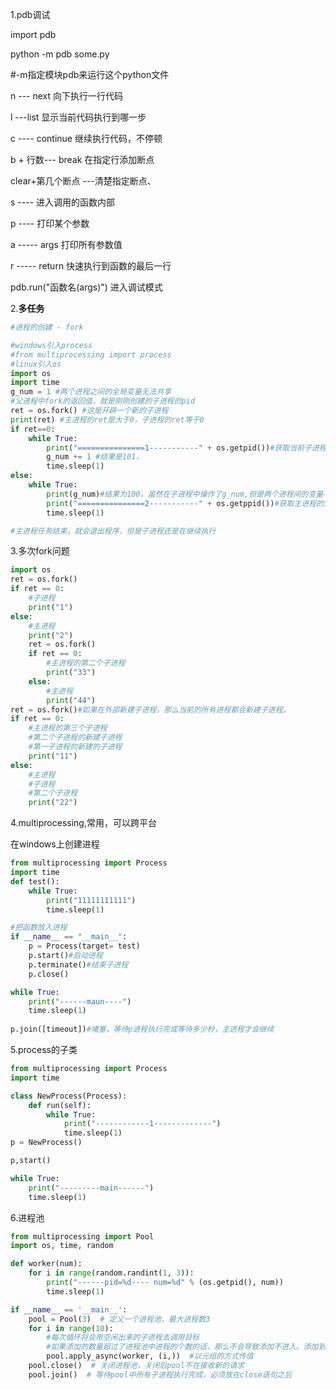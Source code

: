 1.pdb调试

import pdb

python -m pdb some.py

#-m指定模块pdb来运行这个python文件

n --- next 向下执行一行代码

l ---list 显示当前代码执行到哪一步

c ---- continue 继续执行代码，不停顿

b + 行数--- break  在指定行添加断点

clear+第几个断点  ---清楚指定断点、

s ---- 进入调用的函数内部

p ---- 打印某个参数

a ----- args 打印所有参数值

r ----- return 快速执行到函数的最后一行

pdb.run("函数名(args)") 进入调试模式



2.**多任务**

```python
#进程的创建 - fork

#windows引入process
#from multiprocessing import process
#linux引入os
import os
import time
g_num = 1 #两个进程之间的全局变量无法共享
#父进程中fork的返回值，就是刚刚创建的子进程的pid
ret = os.fork() #这是开辟一个新的子进程
print(ret) #主进程的ret是大于0，子进程的ret等于0
if ret==0:
    while True:
        print("===============1-----------" + os.getpid())#获取当前子进程id
        g_num += 1 #结果是101，
        time.sleep(1)
else:
    while True:
        print(g_num)#结果为100，虽然在子进程中操作了g_num,但是两个进程间的变量不会共享，主进程的g_num还是100而不是101
        print("===============2-----------" + os.getppid())#获取主进程的id
        time.sleep(1)

#主进程任务结束，就会退出程序，但是子进程还是在继续执行
```

3.多次fork问题

```python
import os
ret = os.fork()
if ret == 0:
    #子进程
    print("1")
else:
    #主进程
    print("2")
    ret = os.fork()
    if ret == 0:
        #主进程的第二个子进程
        print("33")
    else:
        #主进程
        print("44")
ret = os.fork()#如果在外部新建子进程，那么当前的所有进程都会新建子进程。
if ret == 0:
    #主进程的第三个子进程
    #第二个子进程的新建子进程
    #第一子进程的新建的子进程
    print("11")
else:
    #主进程
    #子进程
    #第二个子进程
    print("22")
```

4.multiprocessing,常用，可以跨平台

在windows上创建进程

```python
from multiprocessing import Process
import time
def test():
    while True:
        print("11111111111")
        time.sleep(1)

#把函数放入进程
if __name__ == "__main__":
    p = Process(target= test)
    p.start()#启动进程
    p.terminate()#结束子进程
    p.close()

while True:
    print("------maun----")
    time.sleep(1)
    
p.join([timeout])#堵塞，等待p进程执行完或等待多少秒，主进程才会继续
```

5.process的子类

```python
from multiprocessing import Process
import time

class NewProcess(Process):
    def run(self):
        while True:
            print("------------1-------------")
            time.sleep(1)
p = NewProcess()

p,start()

while True:
	print("---------main------")
    time.sleep(1)

```

6.进程池

```python
from multiprocessing import Pool
import os, time, random

def worker(num):
    for i in range(random.randint(1, 3)):
        print("------pid=%d---- num=%d" % (os.getpid(), num))
        time.sleep(1)

if __name__ == '__main__':
    pool = Pool(3)  # 定义一个进程池，最大进程数3
    for i in range(10):
        #每次循环将会用空闲出来的子进程去调用目标
        #如果添加的数量超过了进程池中进程的个数的话，那么不会导致添加不进入。添加到进程中的任务，如果还没有被执行的话那么此时，他们会等待进程池中的进程完成一个任务后，会自动去用刚刚的那个进程，完成当前新任务。
        pool.apply_async(worker, (i,))  #以元组的方式传值
    pool.close()  # 关闭进程池，关闭后pool不在接收新的请求
    pool.join()  # 等待pool中所有子进程执行完成，必须放在close语句之后

```

